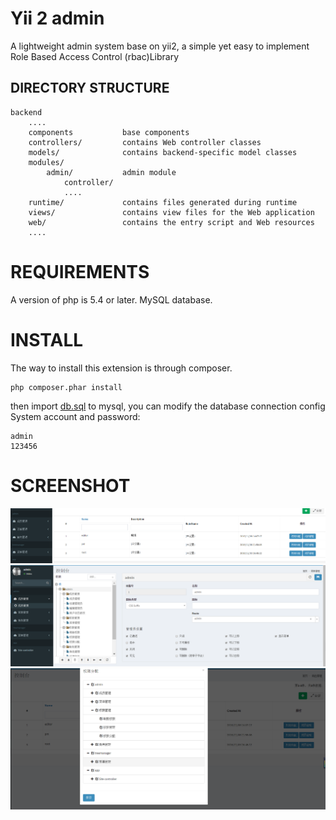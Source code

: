 Yii 2 admin
===============================

A lightweight admin system base on yii2, a simple yet easy to implement Role Based Access Control (rbac)Library

DIRECTORY STRUCTURE
-------------------

```
backend
    ....
    components           base components
    controllers/         contains Web controller classes
    models/              contains backend-specific model classes
    modules/
        admin/           admin module
            controller/
            ....
    runtime/             contains files generated during runtime
    views/               contains view files for the Web application
    web/                 contains the entry script and Web resources
    ....
```

REQUIREMENTS
===============================
A version of php is 5.4 or later.
MySQL database.


INSTALL
===============================
The way to install this extension is through composer.
```
php composer.phar install
```
then import [db.sql](doc/db.sql) to mysql, you can modify the database connection config
System account and password:
```
admin
123456
```
SCREENSHOT
===============================

![role manager](screenshot/role.png)
![menu manager](screenshot/menu.png)
![permission manager](screenshot/permission.png)


